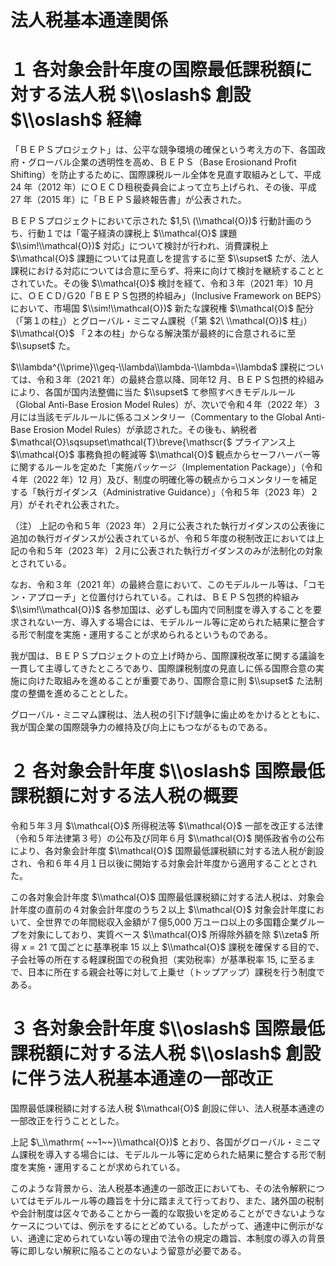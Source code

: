 # 法人税基本通達関係

# １ 各対象会計年度の国際最低課税額に対する法人税 $\\oslash$ 創設 $\\oslash$ 経緯

「ＢＥＰＳプロジェクト」は、公平な競争環境の確保という考え方の下、各国政府・グローバル企業の透明性を高め、ＢＥＰＳ（Base Erosionand Profit Shifting）を防止するために、国際課税ルール全体を見直す取組みとして、平成24 年（2012 年）にＯＥＣＤ租税委員会によって立ち上げられ、その後、平成27 年（2015 年）に「ＢＥＰＳ最終報告書」が公表された。

ＢＥＰＳプロジェクトにおいて示された $1,5\ (\\mathcal{O})$ 行動計画のうち、行動１では「電子経済の課税上 $\\mathcal{O}$ 課題 $\\sim!\\mathcal{O})$ 対応」について検討が行われ、消費課税上 $\\mathcal{O}$ 課題については見直しを提言するに至 $\\supset$ たが、法人課税における対応については合意に至らず、将来に向けて検討を継続することとされていた。その後 $\\mathcal{O}$ 検討を経て、令和３年（2021 年）10 月に、ＯＥＣＤ/Ｇ20「ＢＥＰＳ包摂的枠組み」（Inclusive Framework on BEPS）において、市場国 $\\sim!\\mathcal{O})$ 新たな課税権 $\\mathcal{O}$ 配分（「第１の柱」）とグローバル・ミニマム課税（「第 $2\ \\mathcal{O})$ 柱」） $\\mathcal{O}$ 「２本の柱」からなる解決策が最終的に合意されるに至 $\\supset$ た。

$\\lambda^{\\prime}\\geq-\\lambda\\lambda-\\lambda=\\lambda$ 課税については、令和３年（2021 年）の最終合意以降、同年12 月、ＢＥＰＳ包摂的枠組みにより、各国が国内法整備に当た $\\supset$ て参照すべきモデルルール（Global Anti-Base Erosion Model Rules）が、次いで令和４年（2022 年）３月には当該モデルルールに係るコメンタリー（Commentary to the Global Anti-Base Erosion Model Rules）が承認された。その後も、納税者 $\\mathcal{O}\\sqsupset\\mathcal{T}\\breve{\\mathscr{$ プライアンス上 $\\mathcal{O}$ 事務負担の軽減等 $\\mathcal{O}$ 観点からセーフハーバー等に関するルールを定めた「実施パッケージ（Implementation Package）」（令和４年（2022 年）12 月）及び、制度の明確化等の観点からコメンタリーを補足する「執行ガイダンス（Administrative Guidance）」（令和５年（2023 年）２月）がそれぞれ公表された。

（注） 上記の令和５年（2023 年）２月に公表された執行ガイダンスの公表後に追加の執行ガイダンスが公表されているが、令和５年度の税制改正においては上記の令和５年（2023 年）２月に公表された執行ガイダンスのみが法制化の対象とされている。

なお、令和３年（2021 年）の最終合意において、このモデルルール等は、「コモン・アプローチ」と位置付けられている。これは、ＢＥＰＳ包摂的枠組み $\\sim!\\mathcal{O})$ 各参加国は、必ずしも国内で同制度を導入することを要求されない一方、導入する場合には、モデルルール等に定められた結果に整合する形で制度を実施・運用することが求められるというものである。

我が国は、ＢＥＰＳプロジェクトの立上げ時から、国際課税改革に関する議論を一貫して主導してきたところであり、国際課税制度の見直しに係る国際合意の実施に向けた取組みを進めることが重要であり、国際合意に則 $\\supset$ た法制度の整備を進めることとした。

グローバル・ミニマム課税は、法人税の引下げ競争に歯止めをかけるとともに、我が国企業の国際競争力の維持及び向上にもつながるものである。

# ２ 各対象会計年度 $\\oslash$ 国際最低課税額に対する法人税の概要

令和５年３月 $\\mathcal{O}$ 所得税法等 $\\mathcal{O}$ 一部を改正する法律（令和５年法律第３号）の公布及び同年６月 $\\mathcal{O}$ 関係政省令の公布により、各対象会計年度 $\\mathcal{O}$ 国際最低課税額に対する法人税が創設され、令和６年４月１日以後に開始する対象会計年度から適用することとされた。

この各対象会計年度 $\\mathcal{O}$ 国際最低課税額に対する法人税は、対象会計年度の直前の４対象会計年度のうち２以上 $\\mathcal{O}$ 対象会計年度において、全世界での年間総収入金額が７億5,000 万ユーロ以上の多国籍企業グループを対象にしており、実質ベース $\\mathcal{O}$ 所得除外額を除 $\\zeta$ 所得 $x=21$ て国ごとに基準税率 $15%$ 以上 $\\mathcal{O}$ 課税を確保する目的で、子会社等の所在する軽課税国での税負担（実効税率）が基準税率 $15,%$ に至るまで、日本に所在する親会社等に対して上乗せ（トップアップ）課税を行う制度である。

# ３ 各対象会計年度 $\\oslash$ 国際最低課税額に対する法人税 $\\oslash$ 創設に伴う法人税基本通達の一部改正

国際最低課税額に対する法人税 $\\mathcal{O}$ 創設に伴い、法人税基本通達の一部改正を行うこととした。

上記 $\_\\mathrm{ ~~1~~}\\mathcal{O})$ とおり、各国がグローバル・ミニマム課税を導入する場合には、モデルルール等に定められた結果に整合する形で制度を実施・運用することが求められている。

このような背景から、法人税基本通達の一部改正においても、その法令解釈についてはモデルルール等の趣旨を十分に踏まえて行っており、また、諸外国の税制や会計制度は区々であることから一義的な取扱いを定めることができないようなケースについては、例示をするにとどめている。したがって、通達中に例示がない、通達に定められていない等の理由で法令の規定の趣旨、本制度の導入の背景等に即しない解釈に陥ることのないよう留意が必要である。